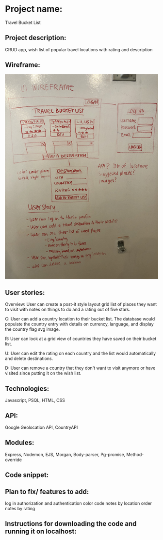 # Project name: 
Travel Bucket List

## Project description: 
CRUD app, wish list of popular travel locations with rating and description

## Wireframe: 
![wireframe](TravelWireframe.JPG)

## User stories: 
Overview: User can create a post-it style layout grid list of places they want to visit with notes on things to do and a rating out of five stars.

C: User can add a country location to their bucket list. The database would populate the country entry with details on currency, language, and display the country flag svg image.

R: User can look at a grid view of countries they have saved on their bucket list. 

U: User can edit the rating on each country and the list would automatically and delete destinations.

D: User can remove a country that they don't want to visit anymore or have visited since putting it on the wish list. 

## Technologies: 
Javascript, PSQL, HTML, CSS

## API: 
Google Geolocation API, CountryAPI

## Modules: 
Express, Nodemon, EJS, Morgan, Body-parser, Pg-promise, Method-override

## Code snippet:


## Plan to fix/ features to add:
log in authorization and authentication
color code notes by location 
order notes by rating

## Instructions for downloading the code and running it on localhost:

